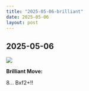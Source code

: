 ```yaml
---
title: "2025-05-06-brilliant"
date: 2025-05-06
layout: post
---
```


## 2025-05-06

![](/RecordMyBrilliancy/images/2025-05-06-brilliant.png)

**Brilliant Move:**

8... Bxf2+!!
